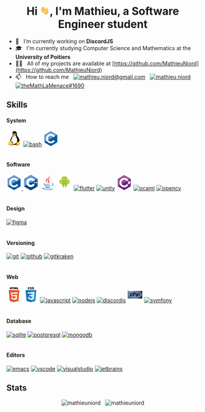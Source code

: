 <h1 align="center">Hi <img src="https://raw.githubusercontent.com/devSouvik/devSouvik/master/Hi.gif" width="25">, I'm Mathieu, a Software Engineer student</h1>

- 🔭 &nbsp; I’m currently working on **DiscordJS**
- 🎓 &nbsp; I'm currently studying Computer Science and Mathematics at the **University of Poitiers**
- 👨‍💻 &nbsp; All of my projects are available at [https://github.com/MathieuNiord](https://github.com/MathieuNiord)
- 📫 &nbsp; How to reach me &nbsp; <a href="mailto:mathieu.niord@gmail.com"><img src="https://cdn.iconscout.com/icon/free/png-256/gmail-2981844-2476484.png" alt="mathieu.niord@gmail.com" height="20" width="20"/></a> &nbsp; <a href="https://linkedin.com/in/mathieu niord" target="blank"><img src="https://raw.githubusercontent.com/rahuldkjain/github-profile-readme-generator/master/src/images/icons/Social/linked-in-alt.svg" alt="mathieu niord" height="20" width="20"/></a> &nbsp; <a href="https://discord.gg/theMathLaMenace#1690" target="blank"><img src="https://cdn.iconscout.com/icon/free/png-256/discord-2752210-2285027.png" alt="theMathLaMenace#1690" height="20" width="20"/></a>

## Skills

<p align="center">

#### System<br/>
<a href="https://www.linux.org/" target="_blank" rel="noreferrer"><img src="https://raw.githubusercontent.com/devicons/devicon/master/icons/linux/linux-original.svg" alt="linux" width="40" height="40"/></a>
<a href="https://www.gnu.org/software/bash/" target="_blank" rel="noreferrer"><img src="https://www.vectorlogo.zone/logos/gnu_bash/gnu_bash-icon.svg" alt="bash" width="40" height="40"/></a>
<a href="https://www.cprogramming.com/" target="_blank" rel="noreferrer"><img src="https://raw.githubusercontent.com/devicons/devicon/master/icons/c/c-original.svg" alt="c" width="40" height="40"/></a><br/><br/>

#### Software<br/>
<a href="https://www.cprogramming.com/" target="_blank" rel="noreferrer"><img src="https://raw.githubusercontent.com/devicons/devicon/master/icons/c/c-original.svg" alt="c" width="40" height="40"/>
<a href="https://www.w3schools.com/cpp/" target="_blank" rel="noreferrer"><img src="https://raw.githubusercontent.com/devicons/devicon/master/icons/cplusplus/cplusplus-original.svg" alt="cplusplus" width="40" height="40"/></a>
<a href="https://www.java.com" target="_blank" rel="noreferrer"><img src="https://raw.githubusercontent.com/devicons/devicon/master/icons/java/java-original.svg" alt="java" width="40" height="40"/></a>
<a href="https://developer.android.com" target="_blank" rel="noreferrer"><img src="https://raw.githubusercontent.com/devicons/devicon/master/icons/android/android-original-wordmark.svg" alt="android" width="40" height="40"/></a>
<a href="https://flutter.dev" target="_blank" rel="noreferrer"><img src="https://www.vectorlogo.zone/logos/flutterio/flutterio-icon.svg" alt="flutter" width="40" height="40"/></a>
<a href="https://unity.com/" target="_blank" rel="noreferrer"><img src="https://www.vectorlogo.zone/logos/unity3d/unity3d-icon.svg" alt="unity" width="40" height="40"/></a>
<a href="https://www.w3schools.com/cs/" target="_blank" rel="noreferrer"><img src="https://raw.githubusercontent.com/devicons/devicon/master/icons/csharp/csharp-original.svg" alt="csharp" width="40" height="40"/></a>
<a href="https://ocaml.org/" target="_blank" rel="noreferrer"><img src="https://cdn.jsdelivr.net/gh/devicons/devicon/icons/ocaml/ocaml-original-wordmark.svg" alt="ocaml" width="40" height="40"/></a>
<a href="https://opencv.org/" target="_blank" rel="noreferrer"><img src="https://www.vectorlogo.zone/logos/opencv/opencv-icon.svg" alt="opencv" width="40" height="40"/></a><br/><br/>

#### Design<br/>
<a href="https://www.figma.com/" target="_blank" rel="noreferrer"><img src="https://www.vectorlogo.zone/logos/figma/figma-icon.svg" alt="figma" width="40" height="40"/></a><br/><br/>

#### Versioning<br/>
<a href="https://git-scm.com/" target="_blank" rel="noreferrer"><img src="https://www.vectorlogo.zone/logos/git-scm/git-scm-icon.svg" alt="git" width="40" height="40"/></a>
<a href="https://github.com/" target="_blank" rel="noreferrer"><img src="https://cdn.iconscout.com/icon/free/png-64/github-170-1175028.png" alt="github" width="40" height="40"></a>
<a href="https://www.gitkraken.com/" target="_blank" rel="noreferrer"><img src="https://www.vectorlogo.zone/logos/gitkraken/gitkraken-icon.svg" alt="gitkraken" width="40" height="40"></a><br/><br/>

#### Web<br/>
<a href="https://www.w3.org/html/" target="_blank" rel="noreferrer"><img src="https://raw.githubusercontent.com/devicons/devicon/master/icons/html5/html5-original-wordmark.svg" alt="html5" width="40" height="40"/></a>
<a href="https://www.w3schools.com/css/" target="_blank" rel="noreferrer"><img src="https://raw.githubusercontent.com/devicons/devicon/master/icons/css3/css3-original-wordmark.svg" alt="css3" width="40" height="40"/></a>
<a href="https://www.w3schools.com/js/" target="_blank" rel="noreferrer"><img src="https://cdn.iconscout.com/icon/free/png-64/javascript-24-1174950.png" alt="javascript" width="40" height="40"></a>
<a href="https://nodejs.org/" target="_blank" rel="noreferrer"><img src="https://cdn.iconscout.com/icon/free/png-64/node-js-1174925.png" alt="nodejs" width="40" height="40"></a>
<a href="https://discord.js.org/" target="_blank" rel="noreferrer"><img src="https://www.vectorlogo.zone/logos/js_discord/js_discord-icon.svg" alt="discordjs" width="40" height="40"></a>
<a href="https://www.php.net" target="_blank" rel="noreferrer"><img src="https://raw.githubusercontent.com/devicons/devicon/master/icons/php/php-original.svg" alt="php" width="40" height="40"/></a>
<a href="https://symfony.com" target="_blank" rel="noreferrer"><img src="https://symfony.com/logos/symfony_black_03.svg" alt="symfony" width="40" height="40"/></a><br/><br/>

#### Database<br/>
<a href="https://www.sqlite.org/" target="_blank" rel="noreferrer"><img src="https://www.vectorlogo.zone/logos/sqlite/sqlite-icon.svg" alt="sqlite" width="40" height="40"/></a>
<a href="https://www.postgresql.org/" target="_blank" rel="noreferrer"><img src="https://cdn.iconscout.com/icon/free/png-256/postgresql-10-1175121.png" alt="postgresql" width="40" height="40"/></a>
<a href="https://www.mongodb.com/" target="_blank" rel="noreferrer"><img src="https://www.vectorlogo.zone/logos/mongodb/mongodb-icon.svg" alt="mongodb" width="40" height="40"/></a><br/><br/>

#### Editors<br/>
<a href="https://www.gnu.org/software/emacs/" target="_blank" rel="noreferrer"><img src="https://www.gnu.org/software/emacs/images/emacs.png" alt="emacs" width="40" height="40"/></a>
<a href="https://code.visualstudio.com/" target="_blank" rel="noreferrer"><img src="https://www.vectorlogo.zone/logos/visualstudio_code/visualstudio_code-icon.svg" alt="vscode" width="40" height="40"/></a>
<a href="https://visualstudio.microsoft.com/fr/" target="_blank" rel="noreferrer"><img src="https://visualstudio.microsoft.com/wp-content/uploads/2021/10/Product-Icon.svg" alt="visualstudio" width="40" height="40"/></a>
<a href="https://www.jetbrains.com/" target="_blank" rel="noreferrer"><img src="https://www.vectorlogo.zone/logos/jetbrains/jetbrains-icon.svg" alt="jetbrains" width="40" height="40"/></a>
</p>

## Stats
<div align="center">
<img src="https://github-readme-stats.vercel.app/api/top-langs/?username=mathieuniord&layout=compact&text_color=daf7dc&bg_color=151515&show_icons=true&theme=dark&count_private=true&langs_count=5" alt="mathieuniord" /> &nbsp; <img src="https://github-readme-stats.vercel.app/api?username=mathieuniord&show_icons=true&theme=dark&hide_border=true&locale=en" alt="mathieuniord" />
<!--<img align="right" src="https://github-readme-streak-stats.herokuapp.com/?user=mathieuniord&show_icons=true&theme=dark&hide_border=true&locale=en" alt="mathieuniord" />-->
</div>
